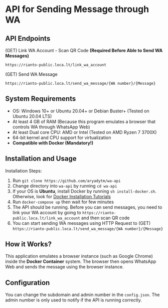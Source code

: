 # API for Sending Message through WA

## API Endpoints

(GET) Link WA Account - Scan QR Code **(Required Before Able to Send WA Messages)** 
```
https://rianto-public.loca.lt/link_wa_account
```

(GET) Send WA Message
```
https://rianto-public.loca.lt/send_wa_message/{WA number}/{Message}
```

## System Requirements

- OS: Windows 10+ or Ubuntu 20.04+ or Debian Buster+ (Tested on Ubuntu 20.04 LTS)
- At least 4 GB of RAM (Because this program emulates a browser that controls WA through WhatsApp Web)
- At least Dual core CPU: AMD or Intel (Tested on AMD Ryzen 7 3700X)
- 64-bit kernel and CPU support for virtualization
- **Compatible with Docker (Mandatory!)**

## Installation and Usage

Installation Steps:
1. Run `git clone https://github.com/aryadytm/wa-api`
2. Change directory into `wa-api` by running `cd wa-api`
3. If your OS is **Ubuntu**, install Docker by running `sh install-docker.sh`. Otherwise, look for [Docker Installation Tutorials](https://docs.docker.com/engine/install/)
4. Run `docker-compose up` then wait for few minutes
5. The API should be running. Before you can send messages, you need to link your WA account by going to `https://rianto-public.loca.lt/link_wa_account` and then scan QR code
6. You can start sending WA messages using HTTP Request to (GET) `https://rianto-public.loca.lt/send_wa_message/{WA number}/{Message}` 

## How it Works?

This application emulates a browser instance (such as Google Chrome) inside the **Docker Container** system. 
The browser then opens WhatsApp Web and sends the message using the browser instance.

## Configuration

You can change the subdomain and admin number in the `config.json`. The admin number is only used to notify if the API is running correctly.